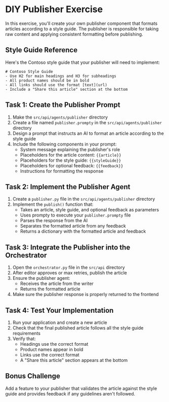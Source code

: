 # DIY Publisher Exercise

In this exercise, you'll create your own publisher component that formats articles according to a style guide. 
The publisher is responsible for taking raw content and applying consistent formatting before publishing.

## Style Guide Reference
Here's the Contoso style guide that your publisher will need to implement:

    # Contoso Style Guide
    - Use H2 for main headings and H3 for subheadings
    - All product names should be in bold
    - All links should use the format [text](url)
    - Include a "Share this article" section at the bottom

## Task 1: Create the Publisher Prompt

1. Make the `src/api/agents/publisher` directory
2. Create a file named `publisher.prompty` in the `src/api/agents/publisher` directory
3. Design a prompt that instructs an AI to format an article according to the style guide
4. Include the following components in your prompt:
   - System message explaining the publisher's role
   - Placeholders for the article content: `{{article}}`
   - Placeholders for the style guide: `{{styleGuide}}`
   - Placeholders for optional feedback: `{{feedback}}`
   - Instructions for formatting the response

## Task 2: Implement the Publisher Agent

1. Create a `publisher.py` file in the `src/api/agents/publisher` directory
2. Implement the `publish()` function that:
   - Takes an article, style guide, and optional feedback as parameters
   - Uses prompty to execute your `publisher.prompty` file
   - Parses the response from the AI
   - Separates the formatted article from any feedback
   - Returns a dictionary with the formatted article and feedback

## Task 3: Integrate the Publisher into the Orchestrator

1. Open the `orchestrator.py` file in the `src/api` directory
2. After editor approves or max retries, publish the article
3. Ensure the publisher agent:
   - Receives the article from the writer
   - Returns the formatted article
4. Make sure the publisher response is properly returned to the frontend

## Task 4: Test Your Implementation

1. Run your application and create a new article
2. Check that the final published article follows all the style guide requirements
3. Verify that:
   - Headings use the correct format
   - Product names appear in bold
   - Links use the correct format
   - A "Share this article" section appears at the bottom

## Bonus Challenge

Add a feature to your publisher that validates the article against the style guide and provides feedback if any guidelines aren't followed.